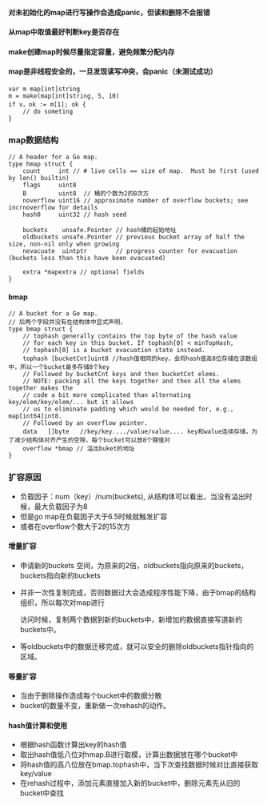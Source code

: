 #### 对未初始化的map进行写操作会造成panic，但读和删除不会报错

#### 从map中取值最好判断key是否存在

#### make创建map时候尽量指定容量，避免频繁分配内存

#### map是非线程安全的，一旦发现读写冲突，会panic（未测试成功）

```golang
var m map[int]string
m = make(map[int]string, 5, 10)
if v，ok := m[1]; ok {
 	// do someting
}

```

### map数据结构

```golang
// A header for a Go map.
type hmap struct {
	count     int // # live cells == size of map.  Must be first (used by len() builtin)
	flags     uint8
	B         uint8  // 桶的个数为2的B次方
	noverflow uint16 // approximate number of overflow buckets; see incrnoverflow for details
	hash0     uint32 // hash seed

	buckets    unsafe.Pointer // hash桶的起始地址
	oldbuckets unsafe.Pointer // previous bucket array of half the size, non-nil only when growing
	nevacuate  uintptr        // progress counter for evacuation (buckets less than this have been evacuated)

	extra *mapextra // optional fields
}
```

#### bmap

```golang
// A bucket for a Go map.
// 后两个字段并没有在结构体中显式声明，
type bmap struct {
	// tophash generally contains the top byte of the hash value
	// for each key in this bucket. If tophash[0] < minTopHash,
	// tophash[0] is a bucket evacuation state instead.
	tophash [bucketCnt]uint8 //hash值相同的key，会将hash值高8位存储在该数组中，所以一个bucket最多存储8个key
	// Followed by bucketCnt keys and then bucketCnt elems.
	// NOTE: packing all the keys together and then all the elems together makes the
	// code a bit more complicated than alternating key/elem/key/elem/... but it allows
	// us to eliminate padding which would be needed for, e.g., map[int64]int8.
	// Followed by an overflow pointer.
    data   []byte   //key/key..../value/value.... key和walue连续存储，为了减少结构体对齐产生的空隙，每个bucket可以放8个键值对
    overflow *bmap // 溢出buket的地址
}
```

### 扩容原因

- 负载因子：num（key）/num(buckets), 从结构体可以看出，当没有溢出时候，最大负载因子为8
- 但是go  map在负载因子大于6.5时候就触发扩容
- 或者在overflow个数大于2的15次方

#### 增量扩容

- 申请新的buckets 空间，为原来的2倍，oldbuckets指向原来的buckets， buckets指向新的buckets

- 并非一次性复制完成，否则数据过大会造成程序性能下降，由于bmap的结构组织，所以每次对map进行

  访问时候，复制两个数据到新的buckets中，新增加的数据直接写道新的buckets中。

- 等oldbuckets中的数据迁移完成，就可以安全的删除oldbuckets指针指向的区域。



#### 等量扩容

- 当由于删除操作造成每个bucket中的数据分散
- bucket的数量不变，重新做一次rehash的动作。

#### hash值计算和使用

- 根据hash函数计算出key的hash值
- 取出hash值低八位对hmap.B进行取模，计算出数据放在哪个bucket中
- 将hash值的高八位放在bmap.tophash中，当下次查找数据时候对比直接获取key/value
- 在rehash过程中，添加元素直接加入新的bucket中，删除元素先从旧的bucket中查找